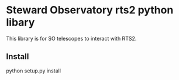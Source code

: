 


# Steward Observatory rts2 python libary

This library is for SO telescopes to interact with RTS2. 

## Install

python setup.py install


